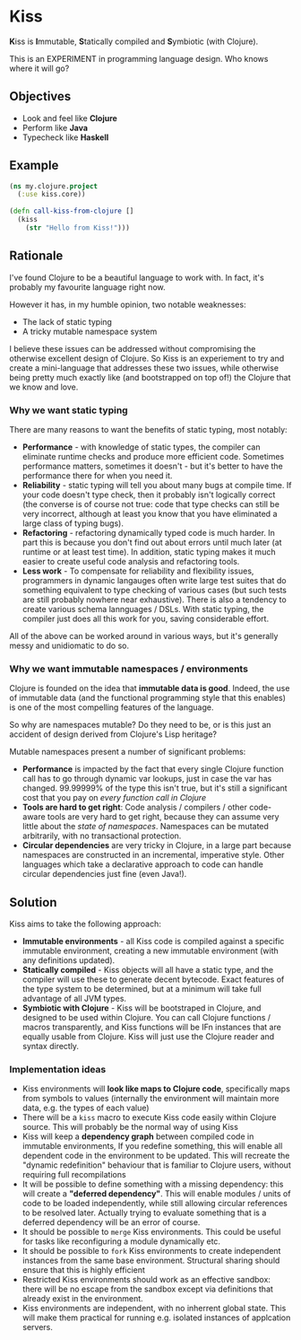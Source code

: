 Kiss
====

**K**iss is **I**mmutable, **S**tatically compiled and **S**ymbiotic (with Clojure).

This is an EXPERIMENT in programming language design. Who knows where it will go?

## Objectives

 - Look and feel like **Clojure**
 - Perform like **Java**
 - Typecheck like **Haskell**


## Example

```clojure
(ns my.clojure.project
  (:use kiss.core))
  
(defn call-kiss-from-clojure []
  (kiss 
    (str "Hello from Kiss!")))
```

## Rationale

I've found Clojure to be a beautiful language to work with. In fact, it's probably my favourite language right now.

However it has, in my humble opinion, two notable weaknesses:

 - The lack of static typing
 - A tricky mutable namespace system

I believe these issues can be addressed without compromising the otherwise excellent design of Clojure. So Kiss is an experiement to try and create a mini-language that addresses these two issues, while otherwise being pretty much exactly like (and bootstrapped on top of!) the Clojure that we know and love.

### Why we want static typing

There are many reasons to want the benefits of static typing, most notably:

 - **Performance** - with knowledge of static types, the compiler can eliminate runtime checks and produce more efficient code. Sometimes performance matters, sometimes it doesn't - but it's better to have the performance there for when you need it.
 - **Reliability** - static typing will tell you about many bugs at compile time. If your code doesn't type check, then it probably isn't logically correct (the converse is of course not true: code that type checks can still be very incorrect, although at least you know that you have eliminated a large class of typing bugs).
 - **Refactoring** - refactoring dynamically typed code is much harder. In part this is because you don't find out about errors until much later (at runtime or at least test time). In addition, static typing makes it much easier to create useful code analysis and refactoring tools.
 - **Less work** - To compensate for reliability and flexibility issues, programmers in dynamic langauges often write large test suites that do something equivalent to type checking of various cases (but such tests are still probably nowhere near exhaustive). There is also a tendency to create various schema lannguages / DSLs. With static typing, the compiler just does all this work for you, saving considerable effort.

All of the above can be worked around in various ways, but it's generally messy and unidiomatic to do so.

### Why we want immutable namespaces / environments

Clojure is founded on the idea that **immutable data is good**. Indeed, the use of immutable data (and the functional programming style that this enables) is one of the most compelling features of the language.

So why are namespaces mutable? Do they need to be, or is this just an accident of design derived from Clojure's Lisp heritage?

Mutable namespaces present a number of significant problems:

 - **Performance** is impacted by the fact that every single Clojure function call has to go through dynamic var lookups, just in case the var has changed. 99.99999% of the type this isn't true, but it's still a significant cost that you pay on *every function call in Clojure*
 - **Tools are hard to get right**: Code analysis / compilers / other code-aware tools are very hard to get right, because they can assume very little about the *state of namespaces*. Namespaces can be mutated arbitrarily, with no transactional protection.
 - **Circular dependencies** are very tricky in Clojure, in a large part because namespaces are constructed in an incremental, imperative style. Other languages which take a declarative approach to code can handle circular dependencies just fine (even Java!).


## Solution

Kiss aims to take the following approach:

 - **Immutable environments** - all Kiss code is compiled against a specific immutable environment, creating a new immutable environment (with any definitions updated). 
 - **Statically compiled** - Kiss objects will all have a static type, and the compiler will use these to generate decent bytecode. Exact features of the type system to be determined, but at a minimum will take full advantage of all JVM types.
 - **Symbiotic with Clojure** - Kiss will be bootstraped in Clojure, and designed to be used within Clojure. You can call Clojure functions / macros transparently, and Kiss functions will be IFn instances that are equally usable from Clojure. Kiss will just use the Clojure reader and syntax directly. 

### Implementation ideas

 - Kiss environments will **look like maps to Clojure code**, specifically maps from symbols to values (internally the environment will maintain more data, e.g. the types of each value)
 - There will be a `kiss` macro to execute Kiss code easily within Clojure source. This will probably be the normal way of using Kiss
 - Kiss will keep a **dependency graph** between compiled code in immutable environments, If you redefine something, this will enable all dependent code in the environment to be updated. This will recreate the "dynamic redefinition" behaviour that is familiar to Clojure users, without requiring full recompilations
 - It will be possible to define something with a missing dependency: this will create a **"deferred dependency"**. This will enable modules / units of code to be loaded independently, while still allowing circular references to be resolved later. Actually trying to evaluate something that is a deferred dependency will be an error of course.
 - It should be possible to `merge` Kiss environments. This could be useful for tasks like reconfiguring a module dynamically etc.
 - It should be possible to `fork` Kiss environments to create independent instances from the same base environment. Structural sharing should ensure that this is highly efficient
 - Restricted Kiss environments should work as an effective sandbox: there will be no escape from the sandbox except via definitions that already exist in the environment.
 - Kiss environments are independent, with no inherrent global state. This will make them practical for running e.g. isolated instances of applcation servers.
